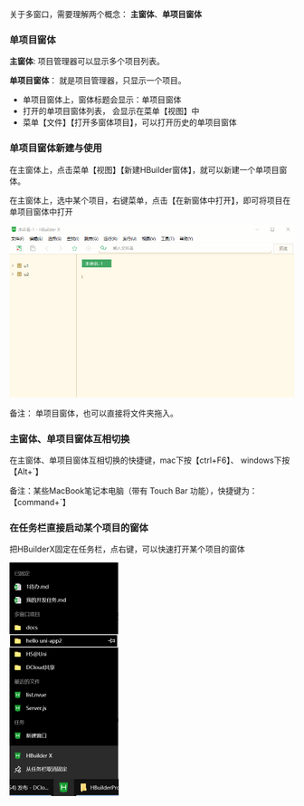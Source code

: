关于多窗口，需要理解两个概念： **主窗体**、**单项目窗体**

### 单项目窗体

**主窗体**:  项目管理器可以显示多个项目列表。

**单项目窗体**： 就是项目管理器，只显示一个项目。

- 单项目窗体上，窗体标题会显示：单项目窗体
- 打开的单项目窗体列表， 会显示在菜单【视图】中
- 菜单【文件】【打开多窗体项目】，可以打开历史的单项目窗体


### 单项目窗体新建与使用

在主窗体上，点击菜单【视图】【新建HBuilder窗体】，就可以新建一个单项目窗体。

在主窗体上，选中某个项目，右键菜单，点击【在新窗体中打开】，即可将项目在单项目窗体中打开

<img src="/static/snapshots/tutorial/multi-window/multi-window-1.gif" style="zoom:90%" />


备注： 单项目窗体，也可以直接将文件夹拖入。


### 主窗体、单项目窗体互相切换

在主窗体、单项目窗体互相切换的快捷键，mac下按【ctrl+F6】、 windows下按【Alt+`】

备注：某些MacBook笔记本电脑（带有 Touch Bar 功能），快捷键为：【command+`】

### 在任务栏直接启动某个项目的窗体

把HBuilderX固定在任务栏，点右键，可以快速打开某个项目的窗体

<img src="/static/snapshots/tutorial/multi-window/multi-window-2.png" style="zoom:50%" />

